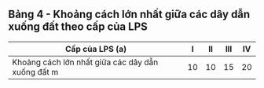 ## Bảng 4 - Khoảng cách lớn nhất giữa các dây dẫn xuống đất theo cấp của LPS

| Cấp của LPS (a)                                   |   I |   II |   III |   IV |
|---------------------------------------------------|-----|------|-------|------|
| Khoảng cách lớn nhất giữa các dây dẫn xuống đất m |  10 |   10 |    15 |   20 |